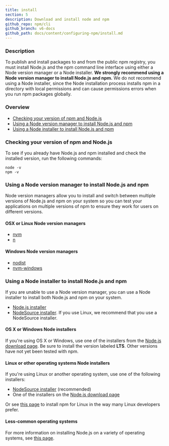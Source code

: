 ```yaml
---
title: install
section: 5
description: Download and install node and npm
github_repo: npm/cli
github_branch: v6-docs
github_path: docs/content/configuring-npm/install.md
---
```


### Description

To publish and install packages to and from the public npm registry, you must install Node.js and the npm command line interface using either a Node version manager or a Node installer. **We strongly recommend using a Node version manager to install Node.js and npm.** We do not recommend using a Node installer, since the Node installation process installs npm in a directory with local permissions and can cause permissions errors when you run npm packages globally.

### Overview

- [Checking your version of npm and Node.js](#checking-your-version-of-npm-and-node-js)
- [Using a Node version manager to install Node.js and npm](#using-a-node-version-manager-to-install-node-js-and-npm)
- [Using a Node installer to install Node.js and npm](#using-a-node-installer-to-install-node-js-and-npm)

### Checking your version of npm and Node.js

To see if you already have Node.js and npm installed and check the installed version, run the following commands:

```
node -v
npm -v
```

### Using a Node version manager to install Node.js and npm

Node version managers allow you to install and switch between multiple versions of Node.js and npm on your system so you can test your applications on multiple versions of npm to ensure they work for users on different versions.

#### OSX or Linux Node version managers

* [nvm](https://github.com/creationix/nvm)
* [n](https://github.com/tj/n)

#### Windows Node version managers

* [nodist](https://github.com/marcelklehr/nodist)
* [nvm-windows](https://github.com/coreybutler/nvm-windows)

### Using a Node installer to install Node.js and npm

If you are unable to use a Node version manager, you can use a Node installer to install both Node.js and npm on your system.

* [Node.js installer](https://nodejs.org/en/download/)
* [NodeSource installer](https://github.com/nodesource/distributions). If you use Linux, we recommend that you use a NodeSource installer.

#### OS X or Windows Node installers

If you're using OS X or Windows, use one of the installers from the [Node.js download page](https://nodejs.org/en/download/). Be sure to install the version labeled **LTS**. Other versions have not yet been tested with npm.

#### Linux or other operating systems Node installers

If you're using Linux or another operating system, use one of the following installers:

- [NodeSource installer](https://github.com/nodesource/distributions) (recommended)
- One of the installers on the [Node.js download page](https://nodejs.org/en/download/)

Or see [this page](https://nodejs.org/en/download/package-manager/) to install npm for Linux in the way many Linux developers prefer.


#### Less-common operating systems

For more information on installing Node.js on a variety of operating systems, see [this page][pkg-mgr].


[pkg-mgr]: https://nodejs.org/en/download/package-manager/
